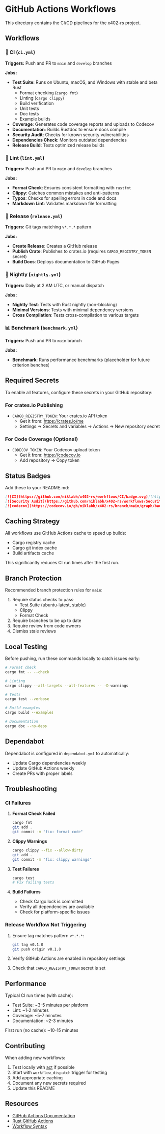 # GitHub Actions Workflows

This directory contains the CI/CD pipelines for the x402-rs project.

## Workflows

### 🔨 CI (`ci.yml`)
**Triggers:** Push and PR to `main` and `develop` branches

**Jobs:**
- **Test Suite**: Runs on Ubuntu, macOS, and Windows with stable and beta Rust
  - Format checking (`cargo fmt`)
  - Linting (`cargo clippy`)
  - Build verification
  - Unit tests
  - Doc tests
  - Example builds
- **Coverage**: Generates code coverage reports and uploads to Codecov
- **Documentation**: Builds Rustdoc to ensure docs compile
- **Security Audit**: Checks for known security vulnerabilities
- **Dependencies Check**: Monitors outdated dependencies
- **Release Build**: Tests optimized release builds

### 🎨 Lint (`lint.yml`)
**Triggers:** Push and PR to `main` and `develop` branches

**Jobs:**
- **Format Check**: Ensures consistent formatting with `rustfmt`
- **Clippy**: Catches common mistakes and anti-patterns
- **Typos**: Checks for spelling errors in code and docs
- **Markdown Lint**: Validates markdown file formatting

### 🚀 Release (`release.yml`)
**Triggers:** Git tags matching `v*.*.*` pattern

**Jobs:**
- **Create Release**: Creates a GitHub release
- **Publish Crate**: Publishes to crates.io (requires `CARGO_REGISTRY_TOKEN` secret)
- **Build Docs**: Deploys documentation to GitHub Pages

### 🌙 Nightly (`nightly.yml`)
**Triggers:** Daily at 2 AM UTC, or manual dispatch

**Jobs:**
- **Nightly Test**: Tests with Rust nightly (non-blocking)
- **Minimal Versions**: Tests with minimal dependency versions
- **Cross Compilation**: Tests cross-compilation to various targets

### 📊 Benchmark (`benchmark.yml`)
**Triggers:** Push and PR to `main` branch

**Jobs:**
- **Benchmark**: Runs performance benchmarks (placeholder for future criterion benches)

## Required Secrets

To enable all features, configure these secrets in your GitHub repository:

### For crates.io Publishing
- `CARGO_REGISTRY_TOKEN`: Your crates.io API token
  - Get it from: https://crates.io/me
  - Settings → Secrets and variables → Actions → New repository secret

### For Code Coverage (Optional)
- `CODECOV_TOKEN`: Your Codecov upload token
  - Get it from: https://codecov.io
  - Add repository → Copy token

## Status Badges

Add these to your README.md:

```markdown
[![CI](https://github.com/niklabh/x402-rs/workflows/CI/badge.svg)](https://github.com/niklabh/x402-rs/actions/workflows/ci.yml)
[![Security Audit](https://github.com/niklabh/x402-rs/workflows/Security%20Audit/badge.svg)](https://github.com/niklabh/x402-rs/actions/workflows/ci.yml)
[![codecov](https://codecov.io/gh/niklabh/x402-rs/branch/main/graph/badge.svg)](https://codecov.io/gh/niklabh/x402-rs)
```

## Caching Strategy

All workflows use GitHub Actions cache to speed up builds:
- Cargo registry cache
- Cargo git index cache
- Build artifacts cache

This significantly reduces CI run times after the first run.

## Branch Protection

Recommended branch protection rules for `main`:

1. Require status checks to pass:
   - Test Suite (ubuntu-latest, stable)
   - Clippy
   - Format Check
2. Require branches to be up to date
3. Require review from code owners
4. Dismiss stale reviews

## Local Testing

Before pushing, run these commands locally to catch issues early:

```bash
# Format check
cargo fmt -- --check

# Linting
cargo clippy --all-targets --all-features -- -D warnings

# Tests
cargo test --verbose

# Build examples
cargo build --examples

# Documentation
cargo doc --no-deps
```

## Dependabot

Dependabot is configured in `dependabot.yml` to automatically:
- Update Cargo dependencies weekly
- Update GitHub Actions weekly
- Create PRs with proper labels

## Troubleshooting

### CI Failures

1. **Format Check Failed**
   ```bash
   cargo fmt
   git add .
   git commit -m "fix: format code"
   ```

2. **Clippy Warnings**
   ```bash
   cargo clippy --fix --allow-dirty
   git add .
   git commit -m "fix: clippy warnings"
   ```

3. **Test Failures**
   ```bash
   cargo test
   # Fix failing tests
   ```

4. **Build Failures**
   - Check Cargo.lock is committed
   - Verify all dependencies are available
   - Check for platform-specific issues

### Release Workflow Not Triggering

1. Ensure tag matches pattern `v*.*.*`:
   ```bash
   git tag v0.1.0
   git push origin v0.1.0
   ```

2. Verify GitHub Actions are enabled in repository settings

3. Check that `CARGO_REGISTRY_TOKEN` secret is set

## Performance

Typical CI run times (with cache):
- Test Suite: ~3-5 minutes per platform
- Lint: ~1-2 minutes
- Coverage: ~5-7 minutes
- Documentation: ~2-3 minutes

First run (no cache): ~10-15 minutes

## Contributing

When adding new workflows:
1. Test locally with [act](https://github.com/nektos/act) if possible
2. Start with `workflow_dispatch` trigger for testing
3. Add appropriate caching
4. Document any new secrets required
5. Update this README

## Resources

- [GitHub Actions Documentation](https://docs.github.com/en/actions)
- [Rust GitHub Actions](https://github.com/actions-rs)
- [Workflow Syntax](https://docs.github.com/en/actions/reference/workflow-syntax-for-github-actions)

